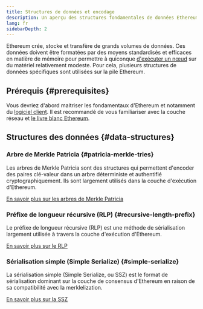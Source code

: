 ```yaml
---
title: Structures de données et encodage
description: Un aperçu des structures fondamentales de données Ethereum.
lang: fr
sidebarDepth: 2
---
```


Ethereum crée, stocke et transfère de grands volumes de données. Ces données doivent être formatées par des moyens standardisés et efficaces en matière de mémoire pour permettre à quiconque [d'exécuter un nœud](/run-a-node/) sur du matériel relativement modeste. Pour cela, plusieurs structures de données spécifiques sont utilisées sur la pile Ethereum.

## Prérequis \{#prerequisites}

Vous devriez d'abord maitriser les fondamentaux d'Ethereum et notamment du [logiciel client](/developers/docs/nodes-and-clients/). Il est recommandé de vous familiariser avec la couche réseau et [le livre blanc Ethereum](/whitepaper/).

## Structures des données \{#data-structures}

### Arbre de Merkle Patricia \{#patricia-merkle-tries}

Les arbres de Merkle Patricia sont des structures qui permettent d'encoder des paires clé-valeur dans un arbre déterministe et authentifié cryptographiquement. Ils sont largement utilisés dans la couche d'exécution d'Ethereum.

[En savoir plus sur les arbres de Merkle Patricia](/developers/docs/data-structures-and-encoding/patricia-merkle-trie)

### Préfixe de longueur récursive (RLP) \{#recursive-length-prefix}

Le préfixe de longueur récursive (RLP) est une méthode de sérialisation largement utilisée à travers la couche d'exécution d'Ethereum.

[En savoir plus sur le RLP](/developers/docs/data-structures-and-encoding/rlp)

### Sérialisation simple (Simple Serialize) \{#simple-serialize}

La sérialisation simple (Simple Serialize, ou SSZ) est le format de sérialisation dominant sur la couche de consensus d'Ethereum en raison de sa compatibilité avec la merklelization.

[En savoir plus sur la SSZ](/developers/docs/data-structures-and-encoding/ssz)
